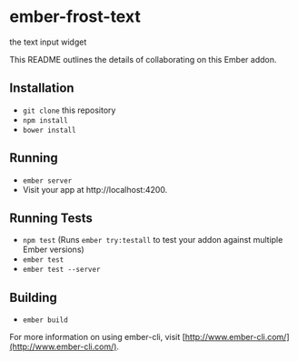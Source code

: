 [ci-img]: https://img.shields.io/travis/ciena-frost/ember-frost-text.svg "Travis CI Build Status"
[ci-url]: https://travis-ci.org/ciena-frost/ember-frost-text

[cov-img]: https://img.shields.io/coveralls/ciena-frost/ember-frost-text.svg "Coveralls Code Coverage"
[cov-url]: https://coveralls.io/github/ciena-frost/ember-frost-text

[npm-img]: https://img.shields.io/npm/v/ember-frost-text.svg "NPM Version"
[npm-url]: https://www.npmjs.com/package/ember-frost-text

# ember-frost-text
the text input widget

This README outlines the details of collaborating on this Ember addon.

## Installation

* `git clone` this repository
* `npm install`
* `bower install`

## Running

* `ember server`
* Visit your app at http://localhost:4200.

## Running Tests

* `npm test` (Runs `ember try:testall` to test your addon against multiple Ember versions)
* `ember test`
* `ember test --server`

## Building

* `ember build`

For more information on using ember-cli, visit [http://www.ember-cli.com/](http://www.ember-cli.com/).
